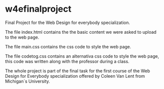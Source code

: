 # w4efinalproject

Final Project for the Web Design for everybody specialization. 

The file index.html contains the the basic content we were asked to upload to the web page. 

The file main.css contains the css code to style the web page. 

The file codetog.css contains an alternativa css code to style the web page, this code was written along with the professor during a class. 


The whole project is part of the final task for the first course of the Web Design for Everybody specialization offered by Coleen Van Lent from Michigan´s University. 